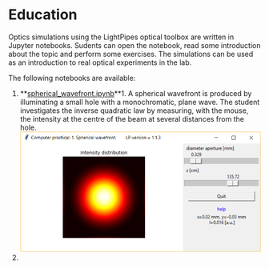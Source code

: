 # Education
Optics simulations using the LightPipes optical toolbox are written in Jupyter notebooks. Sudents can open the notebook, read some introduction about the topic and perform some exercises. The simulations can be used as an introduction to real optical experiments in the lab.

The following notebooks are available:

1. **[spherical_wavefront.ipynb](./spherical_wavefront.ipynb)**1. A spherical wavefront is produced by illuminating a small hole with a monochromatic, plane wave. The student investigates the inverse quadratic law by measuring, with the mouse, the intensity at the centre of the beam at several distances from the hole. ![](./images/spherical_wavefront_sim.png)
2. 




